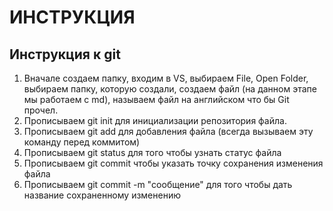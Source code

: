 # ИНСТРУКЦИЯ
## Инструкция к git
1. Вначале создаем папку, входим в VS, выбираем File, Open Folder, выбираем папку, которую создали, создаем файл (на данном этапе мы работаем с md), называем файл на английском что бы Git прочел. 
2. Прописываем git init для инициализации репозитория файла.
3. Прописываем git add для добавления файла (всегда вызываем эту команду перед коммитом)
4. Прописываем git status  для того чтобы узнать статус файла
5. Прописываем git commit чтобы указать точку сохранения изменения файла
6. Прописываем git commit -m "сообщение" для того чтобы дать название сохраненному изменению
